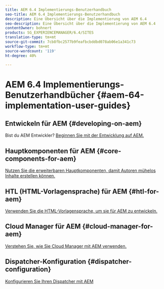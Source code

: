 ```yaml
---
title: AEM 6.4 Implementierungs-Benutzerhandbuch
seo-title: AEM 6.4 Implementierungs-Benutzerhandbuch
description: Eine Übersicht über die Implementierung von AEM 6.4
seo-description: Eine Übersicht über die Implementierung von AEM 6.4
contentOwner: bohnert
products: SG_EXPERIENCEMANAGER/6.4/SITES
translation-type: tm+mt
source-git-commit: 7cb8fbc2577b9feafbcbddbd078ab06e1a341c73
workflow-type: tm+mt
source-wordcount: '119'
ht-degree: 40%

---
```



# AEM 6.4 Implementierungs-Benutzerhandbücher {#aem-64-implementation-user-guides}

## Entwickeln für AEM {#developing-on-aem}

Bist du AEM Entwickler? [Beginnen Sie mit der Entwicklung auf AEM.](/help/sites-developing/home.md)

## Hauptkomponenten für AEM {#core-components-for-aem}

[Nutzen Sie die erweiterbaren Hauptkomponenten, damit Autoren mühelos Inhalte erstellen können.](https://docs.adobe.com/content/help/de/experience-manager-core-components/using/introduction.html)

## HTL (HTML-Vorlagensprache) für AEM {#htl-for-aem}

[Verwenden Sie die HTML-Vorlagensprache, um sie für AEM zu entwickeln.](https://docs.adobe.com/content/help/de/experience-manager-htl/using/overview.html)

## Cloud Manager für AEM {#cloud-manager-for-aem}

[Verstehen Sie, wie Sie Cloud Manager mit AEM verwenden.](https://docs.adobe.com/content/help/de/experience-manager-cloud-manager/using/introduction-to-cloud-manager.html)

## Dispatcher-Konfiguration {#dispatcher-configuration}

[Konfigurieren Sie Ihren Dispatcher mit AEM](https://docs.adobe.com/content/help/de-DE/experience-manager-dispatcher/using/dispatcher.html)
